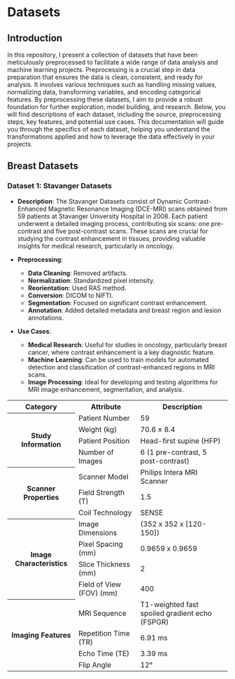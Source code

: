 # Datasets

## Introduction
In this repository, I present a collection of datasets that have been meticulously preprocessed to facilitate a wide range of data analysis and machine learning projects. Preprocessing is a crucial step in data preparation that ensures the data is clean, consistent, and ready for analysis. It involves various techniques such as handling missing values, normalizing data, transforming variables, and encoding categorical features. By preprocessing these datasets, I aim to provide a robust foundation for further exploration, model building, and research.
Below, you will find descriptions of each dataset, including the source, preprocessing steps, key features, and potential use cases. This documentation will guide you through the specifics of each dataset, helping you understand the transformations applied and how to leverage the data effectively in your projects.

## Breast Datasets
### Dataset 1: Stavanger Datasets
- **Description**: The Stavanger Datasets consist of Dynamic Contrast-Enhanced Magnetic Resonance Imaging (DCE-MRI) scans obtained from 59 patients at Stavanger University Hospital in 2008. Each patient underwent a detailed imaging process, contributing six scans: one pre-contrast and five post-contrast scans. These scans are crucial for studying the contrast enhancement in tissues, providing valuable insights for medical research, particularly in oncology.

- **Preprocessing**:
  - **Data Cleaning**: Removed artifacts.
  - **Normalization**: Standardized pixel intensity.
  - **Reorientation**: Used RAS method.
  - **Conversion**: DICOM to NIFTI.
  - **Segmentation**: Focused on significant contrast enhancement.
  - **Annotation**: Added detailed metadata and breast region and lesion annotations.
- **Use Cases**:
  - **Medical Research**: Useful for studies in oncology, particularly breast cancer, where contrast enhancement is a key diagnostic feature.
  - **Machine Learning**: Can be used to train models for automated detection and classification of contrast-enhanced regions in MRI scans.
  - **Image Processing**: Ideal for developing and testing algorithms for MRI image enhancement, segmentation, and analysis.
  
<table>
  <tr>
    <th>Category</th>
    <th>Attribute</th>
    <th>Description</th>
  </tr>
  <tr>
<th rowspan="4">Study Information</th>
    <td>Patient Number</td>
    <td>59</td>
  </tr>
  <tr>
    <td>Weight (kg)</td>
    <td>70.6 ± 8.4</td>
  </tr>
  <tr>
    <td>Patient Position</td>
    <td>Head-first supine (HFP)</td>
  </tr>
  <tr>
    <td>Number of Images</td>
    <td>6 (1 pre-contrast, 5 post-contrast)</td>
  </tr>
  <tr>
    <th rowspan="3">Scanner Properties</th>
    <td>Scanner Model</td>
    <td>Philips Intera MRI Scanner</td>
  </tr>
  <tr>
    <td>Field Strength (T)</td>
    <td>1.5</td>
  </tr>
  <tr>
    <td>Coil Technology</td>
    <td>SENSE</td>
  </tr>
  <tr>
    <th rowspan="4">Image Characteristics</th>
    <td>Image Dimensions</td>
    <td>(352 x 352 x [120-150]) </td>
  </tr>
  <tr>
    <td>Pixel Spacing (mm)</td>
    <td>0.9659 x 0.9659</td>
  </tr>
  <tr>
    <td>Slice Thickness (mm)</td>
    <td>2</td>
  </tr>
  <tr>
    <td>Field of View (FOV) (mm)</td>
    <td>400</td>
  </tr>
  <tr>
    <th rowspan="4">Imaging Features</th>
    <td>MRI Sequence</td>
    <td>T1-weighted fast spoiled gradient echo (FSPGR)</td>
  </tr>
  <tr>
    <td>Repetition Time (TR)</td>
    <td>6.91 ms</td>
  </tr>
  <tr>
    <td>Echo Time (TE)</td>
    <td>3.39 ms</td>
  </tr>
  <tr>
    <td>Flip Angle</td>
    <td>12°</td>
  </tr>
</table>







